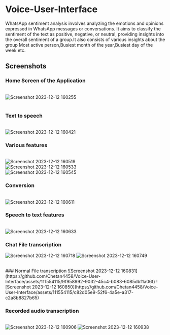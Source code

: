 # Voice-User-Interface


WhatsApp sentiment analysis involves analyzing the emotions and opinions expressed in WhatsApp messages or conversations. It aims to classify the sentiment of the text as positive, negative, or neutral, providing insights into the overall sentiment of a group.It also consists of various insights about the group Most active person,Busiest month of the year,Busiest day of the week etc.



## Screenshots
### Home Screen of the Application
<br />![Screenshot 2023-12-12 160255](https://github.com/Chetan4458/Voice-User-Interface/assets/111554115/3e4979ec-78fb-40f0-a8cb-da17bd410849)
<br />
<br />
### Text to speech
<br />![Screenshot 2023-12-12 160421](https://github.com/Chetan4458/Voice-User-Interface/assets/111554115/e35f92c9-82c4-4217-b74d-d317a3a1bedc)
<br />
### Various features
<br />![Screenshot 2023-12-12 160519](https://github.com/Chetan4458/Voice-User-Interface/assets/111554115/26010675-564c-400a-bbd3-906e77638de1)
<br />![Screenshot 2023-12-12 160533](https://github.com/Chetan4458/Voice-User-Interface/assets/111554115/2b8d7a1f-e6a2-4fb8-87da-68254e675e9b)
<br />![Screenshot 2023-12-12 160545](https://github.com/Chetan4458/Voice-User-Interface/assets/111554115/6ace76a9-64fa-491a-b6fe-0d3cc552155d)
<br />
### Conversion
<br />![Screenshot 2023-12-12 160611](https://github.com/Chetan4458/Voice-User-Interface/assets/111554115/c6123d1d-2a77-4a4e-82cf-f0a899d9a0f2)
<br />
### Speech to text features
<br />![Screenshot 2023-12-12 160633](https://github.com/Chetan4458/Voice-User-Interface/assets/111554115/2029e66b-5739-40ff-bff7-f33a0cad9f3c)
<br />

### Chat File transcription
![Screenshot 2023-12-12 160718](https://github.com/Chetan4458/Voice-User-Interface/assets/111554115/235e01e5-8748-4cbd-8a5b-5f8d5588ce9e)
![Screenshot 2023-12-12 160749](https://github.com/Chetan4458/Voice-User-Interface/assets/111554115/9ee92395-a60e-4eaa-b425-389a21b2ce29)

<br />
### Normal File transcription
![Screenshot 2023-12-12 160831](https://github.com/Chetan4458/Voice-User-Interface/assets/111554115/9f958992-9032-45c4-b083-6085dbf1a06f)
![Screenshot 2023-12-12 160850](https://github.com/Chetan4458/Voice-User-Interface/assets/111554115/c82d05e9-52f6-4a5e-a317-c2a8b8827b65)
<br />

### Recorded audio transcription
<br />![Screenshot 2023-12-12 160906](https://github.com/Chetan4458/Voice-User-Interface/assets/111554115/bb9b7950-3e57-40db-8d47-a169e5638cd1)
![Screenshot 2023-12-12 160938](https://github.com/Chetan4458/Voice-User-Interface/assets/111554115/3f3d67d6-2247-4771-ba96-583d0096c2a4)






